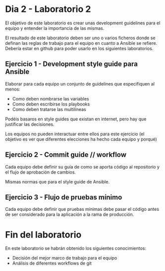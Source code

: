 # Dia 2 - Laboratorio 2

El objetivo de este laboratorio es crear unas development guidelines para el equipo y entender
la importancia de las mismas.

El resultado de este laboratorio deben ser uno o varios ficheros donde se definan las reglas
de trabajo para el equipo en cuanto a Ansible se refiere. Debería estar en github para poder
usarlo en los siguientes laboratorios.

## Ejercicio 1 - Development style guide para Ansible

Elaborar para cada equipo un conjunto de guidelines que especifiquen al menos:
- Como deben nombrarse las variables
- Como deben escribirse los playbooks
- Como deben tratarse las multilíneas

Podéis basaros en style guides que existan en internet, pero hay que justificar las decisiones.

Los equipos no pueden interactuar entre ellos para este ejercicio (el objetivo es ver que diferentes
elecciones ha hecho cada equipo y porqué)

## Ejercicio 2 - Commit guide // workflow

Cada equipo debe definir su guía de como se aporta código al repositorio y el flujo de aprobación
de cambios.

Mismas normas que para el style guide de Ansible.

## Ejercicio 3 - Flujo de pruebas mínimo

Cada equipo debe definir que pruebas mínimas debe pasar el código antes de ser considerado para 
la aplicación a la rama de producción.


# Fin del laboratorio

En este laboratorio se habrán obtenido los siguientes conocimientos:
- Decisión del mejor marco de trabajo para el equipo
- Análisis de diferentes workflows de git

